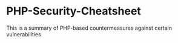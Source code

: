 # PHP-Security-Cheatsheet
This is a summary of PHP-based countermeasures against certain vulnerabilities
